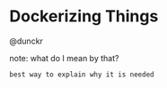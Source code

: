 # Dockerizing Things

@dunckr

note:
    what do I mean by that?

    best way to explain why it is needed
